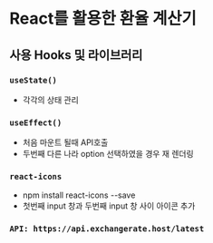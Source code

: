 # React를 활용한 환율 계산기

## 사용 Hooks 및 라이브러리

### `useState()`
  - 각각의 상태 관리


### `useEffect()`
  - 처음 마운트 될때 API호출
  - 두번째 다른 나라 option 선택하였을 경우 재 렌더링


### `react-icons`
  - npm install react-icons --save
  - 첫번째 input 창과 두번째 input 창 사이 아이콘 추가


### `API: https://api.exchangerate.host/latest`




